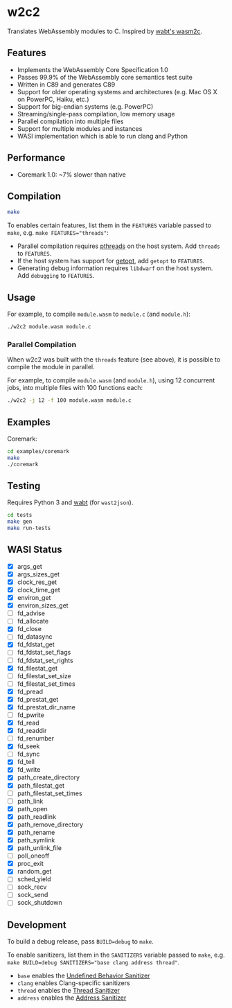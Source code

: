 # w2c2

Translates WebAssembly modules to C.
Inspired by [wabt's wasm2c](https://github.com/WebAssembly/wabt/tree/main/wasm2c).

## Features

- Implements the WebAssembly Core Specification 1.0
- Passes 99.9% of the WebAssembly core semantics test suite
- Written in C89 and generates C89
- Support for older operating systems and architectures (e.g. Mac OS X on PowerPC, Haiku, etc.)
- Support for big-endian systems (e.g. PowerPC)
- Streaming/single-pass compilation, low memory usage
- Parallel compilation into multiple files
- Support for multiple modules and instances
- WASI implementation which is able to run clang and Python

## Performance

- Coremark 1.0: ~7% slower than native

## Compilation

```sh
make
```

To enables certain features, list them in the `FEATURES` variable passed to `make`, e.g. `make FEATURES="threads"`:

- Parallel compilation requires [pthreads](https://en.wikipedia.org/wiki/Pthreads) on the host system. Add `threads` to `FEATURES`.
- If the host system has support for [getopt](https://en.wikipedia.org/wiki/Getopt), add `getopt` to `FEATURES`.
- Generating debug information requires `libdwarf` on the host system. Add `debugging` to `FEATURES`.

## Usage

For example, to compile `module.wasm` to `module.c` (and `module.h`):

```sh
./w2c2 module.wasm module.c
```

### Parallel Compilation

When w2c2 was built with the `threads` feature (see above), it is possible to compile the module in parallel.

For example, to compile `module.wasm` (and `module.h`), using 12 concurrent jobs, into multiple files with 100 functions each:

```sh
./w2c2 -j 12 -f 100 module.wasm module.c
```

## Examples

Coremark:

```sh
cd examples/coremark
make
./coremark
```

## Testing

Requires Python 3 and [wabt](https://github.com/WebAssembly/wabt) (for `wast2json`).

```sh
cd tests
make gen
make run-tests
```

## WASI Status

- [x] args_get
- [x] args_sizes_get
- [x] clock_res_get
- [x] clock_time_get
- [x] environ_get
- [x] environ_sizes_get
- [ ] fd_advise
- [ ] fd_allocate
- [x] fd_close
- [ ] fd_datasync
- [x] fd_fdstat_get
- [ ] fd_fdstat_set_flags
- [ ] fd_fdstat_set_rights
- [x] fd_filestat_get
- [ ] fd_filestat_set_size
- [ ] fd_filestat_set_times
- [x] fd_pread
- [x] fd_prestat_get
- [x] fd_prestat_dir_name
- [ ] fd_pwrite
- [x] fd_read
- [x] fd_readdir
- [ ] fd_renumber
- [x] fd_seek
- [ ] fd_sync
- [x] fd_tell
- [x] fd_write
- [x] path_create_directory
- [x] path_filestat_get
- [ ] path_filestat_set_times
- [ ] path_link
- [x] path_open
- [x] path_readlink
- [x] path_remove_directory
- [x] path_rename
- [x] path_symlink
- [x] path_unlink_file
- [ ] poll_oneoff
- [x] proc_exit
- [x] random_get
- [ ] sched_yield
- [ ] sock_recv
- [ ] sock_send
- [ ] sock_shutdown

## Development

To build a debug release, pass `BUILD=debug` to `make`.

To enable sanitizers, list them in the `SANITIZERS` variable passed to `make`, e.g. `make BUILD=debug SANITIZERS="base clang address thread"`.
- `base` enables the [Undefined Behavior Sanitizer](https://clang.llvm.org/docs/UndefinedBehaviorSanitizer.html)
- `clang` enables Clang-specific sanitizers
- `thread` enables the [Thread Sanitizer](https://clang.llvm.org/docs/ThreadSanitizer.html)
- `address` enables the [Address Sanitizer](https://clang.llvm.org/docs/AddressSanitizer.html)
